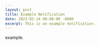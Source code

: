 ```yaml
---
layout: post
title: Example Notification
date: 2023-05-14 00:00:00 -0600
excerpt: This is an example notification.
---
```

example.